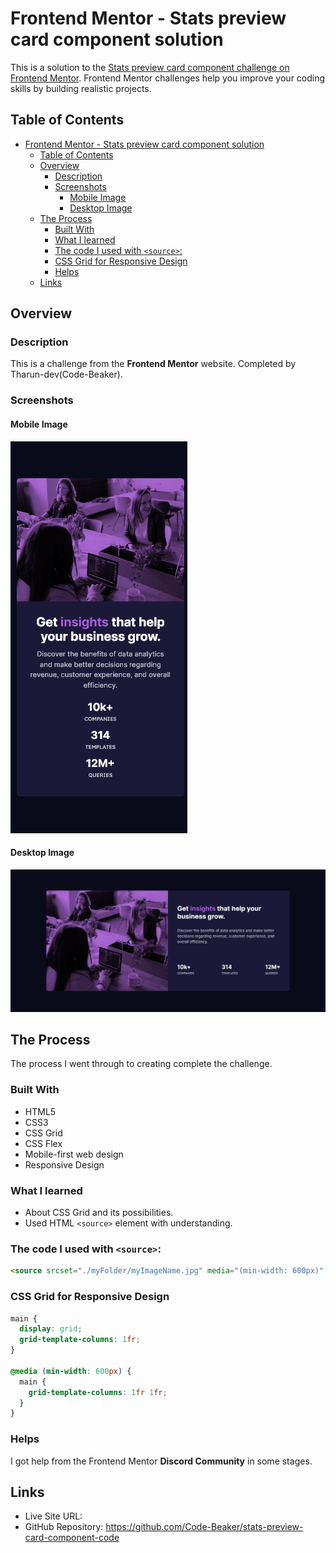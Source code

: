 # Frontend Mentor - Stats preview card component solution

This is a solution to the [Stats preview card component challenge on Frontend Mentor](https://www.frontendmentor.io/challenges/stats-preview-card-component-8JqbgoU62). Frontend Mentor challenges help you improve your coding skills by building realistic projects.

## Table of Contents

- [Frontend Mentor - Stats preview card component solution](#frontend-mentor---stats-preview-card-component-solution)
  - [Table of Contents](#table-of-contents)
  - [Overview](#overview)
    - [Description](#description)
    - [Screenshots](#screenshots)
      - [Mobile Image](#mobile-image)
      - [Desktop Image](#desktop-image)
  - [The Process](#the-process)
    - [Built With](#built-with)
    - [What I learned](#what-i-learned)
    - [The code I used with `<source>`:](#the-code-i-used-with-source)
    - [CSS Grid for Responsive Design](#css-grid-for-responsive-design)
    - [Helps](#helps)
  - [Links](#links)

## Overview

### Description

This is a challenge from the **Frontend Mentor** website. Completed by Tharun-dev(Code-Beaker).

### Screenshots

#### Mobile Image

![](screenshot-mobile.png)

#### Desktop Image

![](screenshot-desktop.png)

## The Process

The process I went through to creating complete the challenge.

### Built With

- HTML5
- CSS3
- CSS Grid
- CSS Flex
- Mobile-first web design
- Responsive Design

### What I learned

- About CSS Grid and its possibilities.
- Used HTML `<source>` element with understanding.

### The code I used with `<source>`:

```html
<source srcset="./myFolder/myImageName.jpg" media="(min-width: 600px)" />
```

### CSS Grid for Responsive Design

```css
main {
  display: grid;
  grid-template-columns: 1fr;
}

@media (min-width: 600px) {
  main {
    grid-template-columns: 1fr 1fr;
  }
}
```

### Helps

I got help from the Frontend Mentor **Discord Community** in some stages.

## Links

- Live Site URL:
- GitHub Repository: https://github.com/Code-Beaker/stats-preview-card-component-code

